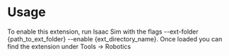 # Usage

To enable this extension, run Isaac Sim with the flags --ext-folder {path_to_ext_folder} --enable {ext_directory_name}. Once loaded you can find the extension under Tools -> Robotics

